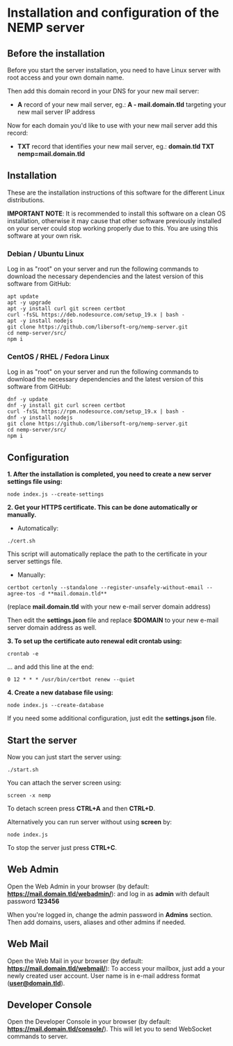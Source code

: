 # Installation and configuration of the NEMP server

## Before the installation

Before you start the server installation, you need to have Linux server with root access and your own domain name.

Then add this domain record in your DNS for your new mail server:

- **A** record of your new mail server, eg.: **A - mail.domain.tld** targeting your new mail server IP address

Now for each domain you'd like to use with your new mail server add this record:

- **TXT** record that identifies your new mail server, eg.: **domain.tld TXT nemp=mail.domain.tld**

## Installation

These are the installation instructions of this software for the different Linux distributions.

**IMPORTANT NOTE**: It is recommended to install this software on a clean OS installation, otherwise it may cause that other software previously installed on your server could stop working properly due to this. You are using this software at your own risk.

### Debian / Ubuntu Linux

Log in as "root" on your server and run the following commands to download the necessary dependencies and the latest version of this software from GitHub:

```console
apt update
apt -y upgrade
apt -y install curl git screen certbot
curl -fsSL https://deb.nodesource.com/setup_19.x | bash -
apt -y install nodejs 
git clone https://github.com/libersoft-org/nemp-server.git
cd nemp-server/src/
npm i
```

### CentOS / RHEL / Fedora Linux

Log in as "root" on your server and run the following commands to download the necessary dependencies and the latest version of this software from GitHub:

```console
dnf -y update
dnf -y install git curl screen certbot
curl -fsSL https://rpm.nodesource.com/setup_19.x | bash -
dnf -y install nodejs
git clone https://github.com/libersoft-org/nemp-server.git
cd nemp-server/src/
npm i
```

## Configuration

**1. After the installation is completed, you need to create a new server settings file using:**

```console
node index.js --create-settings
```

**2. Get your HTTPS certificate. This can be done automatically or manually.**

- Automatically:

```console
./cert.sh
```

This script will automatically replace the path to the certificate in your server settings file.

- Manually:

```console
certbot certonly --standalone --register-unsafely-without-email --agree-tos -d **mail.domain.tld**
```

(replace **mail.domain.tld** with your new e-mail server domain address)

Then edit the **settings.json** file and replace **$DOMAIN** to your new e-mail server domain address as well.

**3. To set up the certificate auto renewal edit crontab using:**

```console
crontab -e
```

... and add this line at the end:

```console
0 12 * * * /usr/bin/certbot renew --quiet
```

**4. Create a new database file using:**

```console
node index.js --create-database
```

If you need some additional configuration, just edit the **settings.json** file.

## Start the server

Now you can just start the server using:

```console
./start.sh
```

You can attach the server screen using:

```console
screen -x nemp
```

To detach screen press **CTRL+A** and then **CTRL+D**.

Alternatively you can run server without using **screen** by:

```console
node index.js
```

To stop the server just press **CTRL+C**.

## Web Admin
Open the Web Admin in your browser (by default: **https://mail.domain.tld/webadmin/**): and log in as **admin** with default password **123456**

When you're logged in, change the admin password in **Admins** section.
Then add domains, users, aliases and other admins if needed.

## Web Mail
Open the Web Mail in your browser (by default: **https://mail.domain.tld/webmail/**): To access your mailbox, just add a your newly created user account. User name is in e-mail address format (**user@domain.tld**).

## Developer Console
Open the Developer Console in your browser (by default: **https://mail.domain.tld/console/**). This will let you to send WebSocket commands to server.
